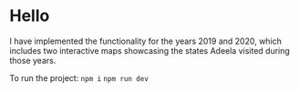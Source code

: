 # Hello

I have implemented the functionality for the years 2019 and 2020, which includes two interactive maps showcasing the states Adeela visited during those years.

To run the project:
`npm i`
`npm run dev`
